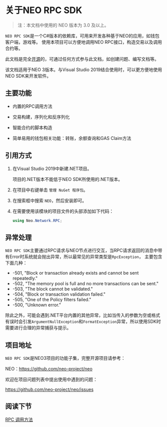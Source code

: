 # 关于NEO RPC SDK

> 注：本文档中使用的 NEO 版本为 3.0 及以上。

`NEO RPC SDK`是一个C#版本的依赖库，可用来开发各种基于NEO的应用，如钱包客户端，游戏等。 使用本项目可以方便地调用NEO RPC接口，构造交易以及调用合约等。

此文档是完全[开源](https://github.com/neo-project/docs)的，可通过任何方式参与此文档，如创建问题、编写文档等。

该文档适用于NEO 3版本。与Visual Studio 2019结合使用时，可以更方便地使用NEO SDK来开发软件。 

## 主要功能

- 内置的RPC调用方法

- 交易构建，序列化和反序列化

- 智能合约的脚本构造

- 简单易用的钱包相关功能：转账，余额查询和GAS Claim方法


## 引用方式

1. 在Visual Studio 2019中新建.NET项目。

   项目的.NET版本不能低于NEO SDK所使用的.NET版本。

2. 在项目中右键单击 `管理 NuGet 程序包`。

3. 在搜索框中搜索 `NEO`，然后安装即可。

4. 在需要使用该模块的项目文件的头部添加如下代码：

   ```c#
   using Neo.Network.RPC;
   ```

## 异常处理

`NEO RPC SDK`主要通过RPC请求与NEO节点进行交互，当RPC请求返回的消息中带有Error时系统就会抛出异常，所以最常见的异常类型是`RpcException`， 主要包含下面几种：

- -501, "Block or transaction already exists and cannot be sent repeatedly."
- -502, "The memory pool is full and no more transactions can be sent."
- -503, "The block cannot be validated."
- -504, "Block or transaction validation failed."
- -505, "One of the Policy filters failed."
- -500, "Unknown error."

除此之外，可能会遇到.NET平台内置的其他异常，比如当传入的参数为空或格式有误时会引发`ArgumentNullException`和`FormatException`异常，所以使用SDK时需要进行合理的异常捕获与提示。

## 项目地址

`NEO RPC SDK`是NEO3项目的功能子集，完整开源项目请参考：

NEO：https://github.com/neo-project/neo

欢迎在项目问题列表中提出使用中遇到的问题：

https://github.com/neo-project/neo/issues

## 阅读下节

[RPC 调用方法](rpc.md)

